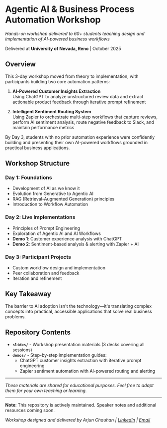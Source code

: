 # Agentic AI & Business Process Automation Workshop

*Hands-on workshop delivered to 60+ students teaching design and implementation of AI-powered business workflows*

Delivered at **University of Nevada, Reno** | October 2025

## Overview

This 3-day workshop moved from theory to implementation, with participants building two core automation patterns:

1. **AI-Powered Customer Insights Extraction**  
   Using ChatGPT to analyze unstructured review data and extract actionable product feedback through iterative prompt refinement

2. **Intelligent Sentiment Routing System**  
   Using Zapier to orchestrate multi-step workflows that capture reviews, perform AI sentiment analysis, route negative feedback to Slack, and maintain performance metrics

By Day 3, students with no prior automation experience were confidently building and presenting their own AI-powered workflows grounded in practical business applications.

## Workshop Structure

### Day 1: Foundations
- Development of AI as we know it
- Evolution from Generative to Agentic AI
- RAG (Retrieval-Augmented Generation) principles
- Introduction to Workflow Automation

### Day 2: Live Implementations
- Principles of Prompt Engineering
- Exploration of Agentic AI and AI Workflows
- **Demo 1**: Customer experience analysis with ChatGPT
- **Demo 2**: Sentiment-based analysis & alerting with Zapier + AI

### Day 3: Participant Projects
- Custom workflow design and implementation
- Peer collaboration and feedback
- Iteration and refinement

## Key Takeaway

The barrier to AI adoption isn't the technology—it's translating complex concepts into practical, accessible applications that solve real business problems.

## Repository Contents

- **`slides/`** - Workshop presentation materials (3 decks covering all sessions)
- **`demos/`** - Step-by-step implementation guides:
  - ChatGPT customer insights extraction with iterative prompt engineering
  - Zapier sentiment automation with AI-powered routing and alerting

---

*These materials are shared for educational purposes. Feel free to adapt them for your own teaching or learning.*

---
**Note**: This repository is actively maintained. Speaker notes and additional resources coming soon.

*Workshop designed and delivered by Arjun Chauhan | [LinkedIn](https://www.linkedin.com/in/arjunschauhan/) | [Email](mailto:arjchauhan@gmail.com)*
